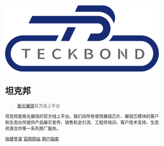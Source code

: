 ![](_coverpage.assets/teckbond_logo.png ':size=20%')

# 坦克邦

> [紫光展锐](https://www.unisoc.com)官方线上平台

<p align = "left">坦克邦是紫光展锐的官方线上平台。我们向所有使用展锐芯片、展锐芯模块的客户和生态伙伴提供产品展示宣传、销售机会引流、工程师培训、客户技术支持、生态资源合作等一系列原厂服务。</p>

[快捷登录](https://www.teckbond.com/portal/html/#/home/loginDL?ex=1334379650155085825)
[官网网站](https://www.teckbond.com)
[用户指南](/README)
